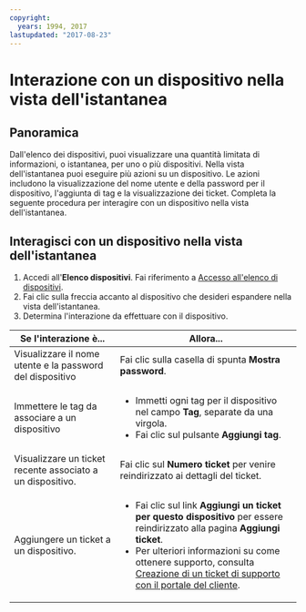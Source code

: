 ```yaml
---
copyright:
  years: 1994, 2017
lastupdated: "2017-08-23"
---
```


# Interazione con un dispositivo nella vista dell'istantanea

## Panoramica

Dall'elenco dei dispositivi, puoi visualizzare una quantità limitata di informazioni, o istantanea, per uno o più dispositivi. Nella vista dell'istantanea puoi eseguire più azioni su un dispositivo. Le azioni includono la visualizzazione del nome utente e della password per il dispositivo, l'aggiunta di tag e la visualizzazione dei ticket. Completa la seguente procedura per interagire con un dispositivo nella vista dell'istantanea.

## Interagisci con un dispositivo nella vista dell'istantanea

1. Accedi all'**Elenco dispositivi**. Fai riferimento a [Accesso all'elenco di dispositivi](vsi_managing.html).
2. Fai clic sulla freccia accanto al dispositivo che desideri espandere nella vista dell'istantanea.
3. Determina l'interazione da effettuare con il dispositivo.

|Se l'interazione è...|Allora...|
|---|---|
|Visualizzare il nome utente e la password del dispositivo|Fai clic sulla casella di spunta **Mostra password**.|
|Immettere le tag da associare a un dispositivo|<ul><li>Immetti ogni tag per il dispositivo nel campo **Tag**, separate da una virgola.</li><li>Fai clic sul pulsante **Aggiungi tag**.</li></ul>|
|Visualizzare un ticket recente associato a un dispositivo.|Fai clic sul **Numero ticket** per venire reindirizzato ai dettagli del ticket.|
|Aggiungere un ticket a un dispositivo.|<ul><li>Fai clic sul link **Aggiungi un ticket per questo dispositivo** per essere reindirizzato alla pagina **Aggiungi ticket**.</li><li>Per ulteriori informazioni su come ottenere supporto, consulta [Creazione di un ticket di supporto con il portale del cliente](/docs/customer-portal/cpsupport.html).</li></ul>|
